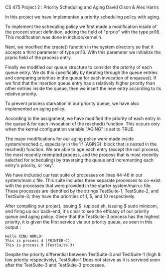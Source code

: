 CS 475 Project 2 : Priority Scheduling and Aging
David Olson & Alex Harris

In this project we have implemented a priority scheduling policy with aging.

To implement the scheduling policy we first made a modification inside of the procent struct definition, adding the field of "prprio" with the type pri16. This modification was done in include/kernel.h.

Next, we modified the create() function in the system directory so that it accepts a third parameter of type pri16. With this parameter we initialize the prprio field of the process entry.

Finally we modified our queue structure to consider the priority of each queue entry. We do this specifically by iterating through the queue entries and comparing priorities in the queue for each invocation of enqueue(). If we find that the insertion queue entry has a relatively higher priority than other entries inside the queue, then we insert the new entry according to its relative priority.

To prevent process starvation in our priority queue, we have also implemented an aging policy.

According to the assignment, we have modified the priority of each entry in the queue & for each invocation of the resched() function. This occurs only when the kernel configuration variable "AGING" is set to TRUE.

The major modifications for our aging policy were made inside system/resched.c, especially in the 'if (AGING)' block that is nested in the resched() function. We are able to age each entry (except the null process, the most recently reempted process, and the process that is most recently selected for scheduling) by traversing the queue and incrementing each entry's priority, or 'key'.

We have included our test suite of processes on lines 44-46 in our system/main.c file. This suite includes three separate processes to co-exist with the processes that were provided in the starter system/main.c file. These processes are identified by the strings TestSuite-1, TestSuite-2, and TestSuite-3; they have the priorities of 1, 5, and 10 respectively.

After compiling our project, issuing $ ./upload.sh, issuing $ sudo minicom, and firing up our back-end, it's clear to see the efficacy of our priority queue and aging policy. Given that the TestSuite-3 process has the highest priority, it is given the first service via our priority queue, as seen in this output : 

	Hello XINU WORLD!
	This is process 4 (PRINTER-C)
	This is process 9 (TestSuite-3) 

Despite the priority differential between TestSuite-3 and TestSuite-1 (high & low priority respectively), TestSuite-1 Does not starve as it is serviced soon after the TestSuite-3 and TestSuite-3 processes. 